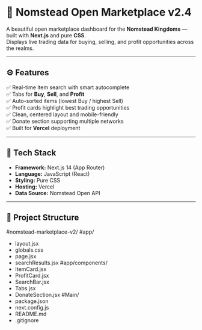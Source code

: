 # 🌾 Nomstead Open Marketplace v2.4

A beautiful open marketplace dashboard for the **Nomstead Kingdoms** — built with **Next.js** and pure **CSS**.  
Displays live trading data for buying, selling, and profit opportunities across the realms.  

---

## ⚙️ Features

✅ Real-time item search with smart autocomplete  
✅ Tabs for **Buy**, **Sell**, and **Profit**  
✅ Auto-sorted items (lowest Buy / highest Sell)  
✅ Profit cards highlight best trading opportunities  
✅ Clean, centered layout and mobile-friendly  
✅ Donate section supporting multiple networks  
✅ Built for **Vercel** deployment  

---

## 🧩 Tech Stack

- **Framework:** Next.js 14 (App Router)
- **Language:** JavaScript (React)
- **Styling:** Pure CSS
- **Hosting:** Vercel
- **Data Source:** Nomstead Open API

---

## 📁 Project Structure
#nomstead-marketplace-v2/
#app/
- layout.jsx
- globals.css
- page.jsx
- searchResults.jsx
#app/components/
- ItemCard.jsx
- ProfitCard.jsx
- SearchBar.jsx
- Tabs.jsx
- DonateSection.jsx
#Main/
- package.json
- next.config.js
- README.md
- .gitignore
